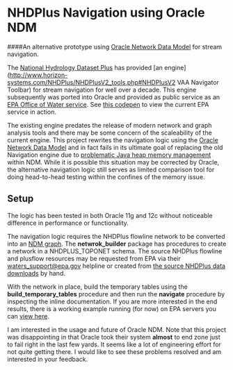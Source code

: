 # NHDPlus Navigation using Oracle NDM
####An alternative prototype using [Oracle Network Data Model](http://docs.oracle.com/database/121/TOPOL/sdo_net_concepts.htm#TOPOL700) for stream navigation.

The [National Hydrology Dataset Plus](http://www.horizon-systems.com/NHDPlus/NHDPlusV2_home.php) has provided [an engine](http://www.horizon-systems.com/NHDPlus/NHDPlusV2_tools.php#NHDPlusV2 VAA Navigator Toolbar) for stream navigation for well over a decade.  This engine subsequently was ported into Oracle and provided as public service as an [EPA Office of Water service](https://www.epa.gov/waterdata/navigation-service).  See [this codepen](http://codepen.io/pauldzy/pen/LVoBpj) to view the current EPA service in action.

The existing engine predates the release of modern network and graph analysis tools and there may be some concern of the scaleability of the current engine.  This project rewrites the navigation logic using the [Oracle Network Data Model](http://docs.oracle.com/database/121/TOPOL/sdo_net_concepts.htm#TOPOL700) and in fact fails in its ultimate goal of replacing the old Navigation engine due to [problematic Java heap memory management](https://community.oracle.com/thread/3722944?start=0&tstart=0) within NDM.  While it is possible this situation may be corrected by Oracle, the alternative navigation logic still serves as limited comparison tool for doing head-to-head testing within the confines of the memory issue.

## Setup

The logic has been tested in both Oracle 11g and 12c without noticeable difference in performance or functionality.

The navigation logic requires the NHDPlus flowline network to be converted into an [NDM graph](http://docs.oracle.com/database/121/TOPOL/sdo_net_concepts.htm#TOPOL893).  The **netwrok_builder** package has procedures to create a network in a NHDPLUS_TOPONET schema.  The source NHDPlus flowline and plusflow resources may be requested from EPA via their waters_support@epa.gov helpline or created from [the source NHDPlus data downloads](http://www.horizon-systems.com/NHDPlus/NHDPlusV2_data.php) by hand.

With the network in place, build the temporary tables using the **build_temporary_tables** procedure and then run the **navigate** procedure by inspecting the inline documentation.  If you are more interested in the end results, there is a working example running (for now) on EPA servers you can [view here](http://codepen.io/pauldzy/pen/JdXjab).

I am interested in the usage and future of Oracle NDM.  Note that this project was disappointing in that Oracle took their system **almost** to end zone just to fail right in the last few yards.  It seems like a lot of engineering effort for not quite getting there.  I would like to see these problems resolved and am interested in your feedback.



